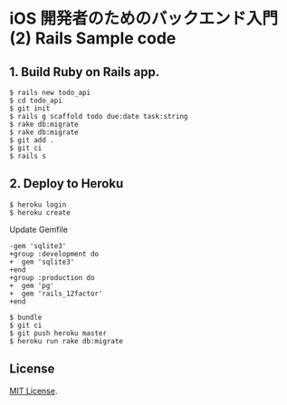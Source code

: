 # iOS 開発者のためのバックエンド入門 (2) Rails Sample code

## 1. Build Ruby on Rails app.

```
$ rails new todo_api
$ cd todo_api
$ git init
$ rails g scaffold todo due:date task:string
$ rake db:migrate
$ rake db:migrate
$ git add .
$ git ci
$ rails s
```

## 2. Deploy to Heroku

```
$ heroku login
$ heroku create
```

Update Gemfile

```
-gem 'sqlite3'
+group :development do
+  gem 'sqlite3'
+end
+group :production do
+  gem 'pg'
+  gem 'rails_12factor'
+end
```

```
$ bundle
$ git ci
$ git push heroku master
$ heroku run rake db:migrate
```

## License

[MIT License](http://www.opensource.org/licenses/MIT).

